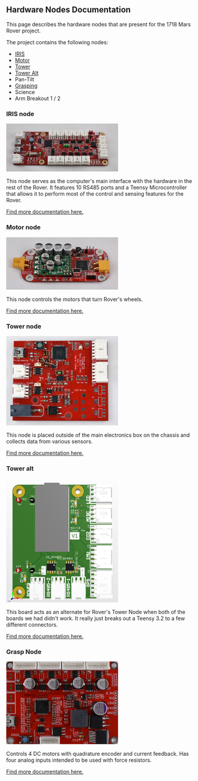 ## Hardware Nodes Documentation

This page describes the hardware nodes that are present for the 1718 Mars Rover project.

The project contains the following nodes:

- [IRIS](#iris-node)
- [Motor](#motor-node)
- [Tower](#tower-node)
- [Tower Alt](#tower-alt)
- Pan-Tilt
- [Grasping](#grasp-node)
- Science
- Arm Breakout 1 / 2

### IRIS node

<img src="files/iris.jpg" width="300">

This node serves as the computer's main interface with the hardware in the rest of the Rover. It features 10 RS485 ports and a Teensy Microcontroller that allows it to perform most of the control and sensing features for the Rover.

[Find more documentation here.](iris.md)

### Motor node

<img src="files/motor.jpg" width="300">

This node controls the motors that turn Rover's wheels.

[Find more documentation here.](motor.md)

### Tower node

<img src="files/tower.jpg" width="300">

This node is placed outside of the main electronics box on the chassis and collects data from various sensors.

[Find more documentation here.](tower.md)

### Tower alt

<img src="files/tower_alt_render.png" width="300">

This board acts as an alternate for Rover's Tower Node when both of the boards we had didn't work. It really just breaks out a Teensy 3.2 to a few different connectors.

[Find more documentation here.](tower-alt.md)

### Grasp Node

<img src="files/grasp.JPG" width="300">

Controls 4 DC motors with quadrature encoder and current feedback. Has four analog inputs intended to be used with force resistors.

[Find more documentation here.](grasp.md)
